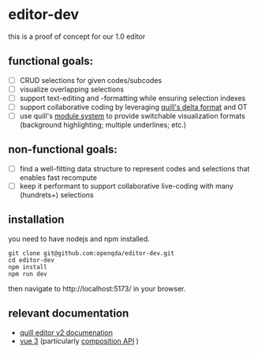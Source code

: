# editor-dev

this is a proof of concept for our 1.0 editor

## functional goals:

- [ ] CRUD selections for given codes/subcodes
- [ ] visualize  overlapping selections
- [ ] support text-editing and -formatting while ensuring selection indexes
- [ ] support collaborative coding by leveraging [quill's delta format](https://quilljs.com/docs/delta) and OT
- [ ] use quill's [module system](https://quilljs.com/docs/guides/building-a-custom-module) to provide switchable visualization formats (background highlighting; multiple underlines; etc.)

## non-functional goals:

- [ ] find a well-fitting data structure to represent codes and selections that enables fast recompute
- [ ] keep it performant to support collaborative live-coding with many (hundrets+) selections

## installation

you need to have nodejs and npm installed.

```shell
git clone git@github.com:openqda/editor-dev.git
cd editor-dev
npm install
npm run dev
```

then navigate to  http://localhost:5173/ in your browser.

## relevant documentation

* [quill editor v2 documenation](https://quilljs.com/docs/quickstart)
* [vue 3](https://vuejs.org/api/) (particularly [composition API](https://vuejs.org/guide/introduction.html#api-styles) ) 

